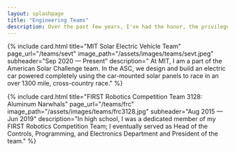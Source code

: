 ```yaml
---
layout: splashpage
title: "Engineering Teams"
description: Over the past few years, I've had the honor, the privilege, and the absolute joy of being a part of two teams of incredibly passionate engineers. I've shared a some of what I've learned throughout these amazing experiences here.
---
```


{% include card.html
    title="MIT Solar Electric Vehicle Team"
    page_url="/teams/sevt"
    image_path="/assets/images/teams/sevt.jpeg"
    subheader="Sep 2020 — Present"
    description=" At MIT, I am a part of the American Solar Challenge team. In the ASC, we design and build an electric car powered completely using the car-mounted solar panels to race in an over 1300 mile, cross-country race."
%}

{% include card.html
    title="FIRST Robotics Competition Team 3128: Aluminum Narwhals"
    page_url="/teams/frc"
    image_path="/assets/images/teams/frc3128.jpg"
    subheader="Aug 2015 — Jun 2019"
    description="In high school, I was a dedicated member of my FIRST Robotics Competition Team; I eventually served as Head of the Controls, Programming, and Electronics Department and President of the team."
%}